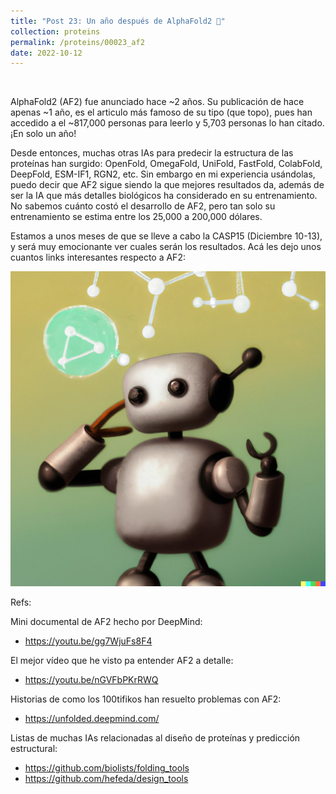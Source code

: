 ```yaml
---
title: "Post 23: Un año después de AlphaFold2 📅"
collection: proteins
permalink: /proteins/00023_af2
date: 2022-10-12
---
```


&nbsp;

AlphaFold2 (AF2) fue anunciado hace ~2 años. Su publicación de hace apenas ~1 año, es el articulo más famoso de su tipo (que topo), pues han accedido a el ~817,000 personas para leerlo y 5,703 personas lo han citado. ¡En solo un año! 

Desde entonces, muchas otras IAs para predecir la estructura de las proteínas han surgido: OpenFold, OmegaFold, UniFold, FastFold, ColabFold, DeepFold, ESM-IF1, RGN2, etc. Sin embargo en mi experiencia usándolas, puedo decir que AF2 sigue siendo la que mejores resultados da, además de ser la IA que más detalles biológicos ha considerado en su entrenamiento. No sabemos cuánto costó el desarrollo de AF2, pero tan solo su entrenamiento se estima entre los 25,000 a 200,000 dólares. 

Estamos a unos meses de que se lleve a cabo la CASP15 (Diciembre 10-13), y será muy emocionante ver cuales serán los resultados.  Acá les dejo unos cuantos links interesantes respecto a AF2: 

![img](/images/proteins/00023_AF2.jpg)

Refs:

Mini documental de AF2  hecho por DeepMind:
* <https://youtu.be/gg7WjuFs8F4>

El mejor vídeo que he visto pa entender AF2 a detalle:
* <https://youtu.be/nGVFbPKrRWQ>


Historias de como los 100tifikos han resuelto problemas con AF2:
* <https://unfolded.deepmind.com/>


Listas de muchas IAs relacionadas al diseño de proteínas y predicción estructural:
* <https://github.com/biolists/folding_tools>
* <https://github.com/hefeda/design_tools>
